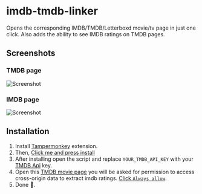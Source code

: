 # imdb-tmdb-linker

Opens the corresponding IMDB/TMDB/Letterboxd movie/tv page in just one click. Also adds the ability to see IMDB ratings on TMDB pages.

## Screenshots

### TMDB page

![Screenshot](https://raw.githubusercontent.com/Tetrax-10/imdb-tmdb-linker/main/screenshot/tmdb.png)

### IMDB page

![Screenshot](https://raw.githubusercontent.com/Tetrax-10/imdb-tmdb-linker/main/screenshot/imdb.png)

## Installation

1. Install [Tampermonkey](https://chromewebstore.google.com/detail/tampermonkey/dhdgffkkebhmkfjojejmpbldmpobfkfo?hl=en) extension.
2. Then, [Click me and press install](https://tetrax-10.github.io/imdb-tmdb-linker/linker.user.js)
3. After installing open the script and replace `YOUR_TMDB_API_KEY` with your [TMDB Api](https://www.themoviedb.org/settings/api) key.
4. Open this [TMDB movie page](https://www.themoviedb.org/movie/420622) you will be asked for permission to access cross-origin data to extract imdb ratings. [Click `Always allow`](https://raw.githubusercontent.com/Tetrax-10/imdb-tmdb-linker/main/screenshot/permission.png).
5. Done 🎉.
